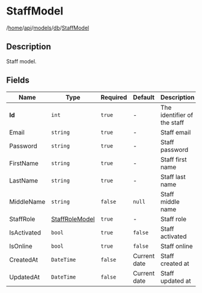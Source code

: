 # StaffModel

/[home](/README.md)/[api](/docs/api/README.md)/[models](/docs/api/README.md#models)/[db](/docs/api/README.md#database-models)/[StaffModel](/docs/api/models/db/Staff.md)

## Description

Staff model.

## Fields

| Name | Type | Required | Default | Description |
| ---- | ---- | -------- | ------- | ----------- |
| __Id__ | `int` | `true` | - | The identifier of the staff |
| Email | `string` | `true` | - | Staff email |
| Password | `string` | `true` | - | Staff password |
| FirstName | `string` | `true` | - | Staff first name |
| LastName | `string` | `true` | - | Staff last name |
| MiddleName | `string` | `false` | `null` | Staff middle name |
| StaffRole | [StaffRoleModel](StaffRole.md) | `true` | - | Staff role |
| IsActivated | `bool` | `true` | `false` | Staff activated |
| IsOnline | `bool` | `true` | `false` | Staff online |
| CreatedAt | `DateTime` | `false` | Current date | Staff created at |
| UpdatedAt | `DateTime` | `false` | Current date | Staff updated at |
